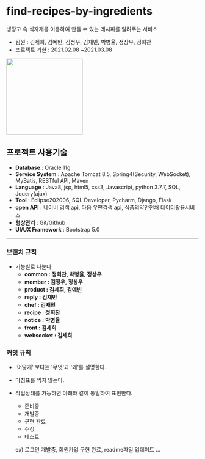 # find-recipes-by-ingredients
냉장고 속 식자재를 이용하여 만들 수 있는 레시피를 알려주는 서비스

- 팀원 : 김세희, 김예빈, 김정우, 김재민, 박병율, 정상우, 정희찬 
- 프로젝트 기한 : 2021.02.08 ~2021.03.08
<img src="https://user-images.githubusercontent.com/64109506/110205423-30582800-7ebb-11eb-8f1b-e535d0b1584f.png" width="200">
  
    

## 프로젝트 사용기술
- **Database** : Oracle 11g
- **Service System** : Apache Tomcat 8.5, Spring4(Security, WebSocket), MyBatis, RESTful API, Maven
- **Language** : Java8, jsp, html5, css3, Javascript, python 3.7.7, SQL, Jquery(ajax)
- **Tool** : Eclipse202006, SQL Developer, Pycharm, Django, Flask
- **open API** : 네이버 검색 api, 다음 우편검색 api, 식품의약안천처 데이터활용서비스
- **형상관리** : Git/Github
- **UI/UX Framework** : Bootstrap 5.0



------

### 브랜치 규칙
- 기능별로 나눈다.
   - **common : 정희찬, 박병율, 정상우**
   - **member : 김정우, 정상우**
   - **product : 김세희, 김예빈**
   - **reply : 김재민**
   - **chef : 김재민**
   - **recipe : 정희찬**
   - **notice : 박병율**
   - **front : 김세희**
   - **websocket : 김세희**
   

### 커밋 규칙
- '어떻게' 보다는 '무엇'과 '왜'를 설명한다.
- 마침표를 찍지 않는다.
- 작업상태를 가능하면 아래와 같이 통일하여 표현한다.
   - 준비중
   - 개발중
   - 구현 완료
   - 수정
   - 테스트
   
   ex) 로그인 개발중, 회원가입 구현 완료, readme파일 업데이트 ...
   
   
